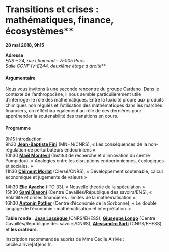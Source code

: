 
# Transitions et crises : mathématiques, finance, écosystèmes**

**28 mai 2018, 9h15**

**Adresse**  
_ENS – 24, rue Lhomond – 75005 Paris  
Salle CONF IV-E244, deuxième étage à droite_**

#### **Argumentaire**

Nous vous invitons à une seconde rencontre du groupe Cardano. Dans le contexte de l’anthropocène, il nous semble particulièrement utile d’interroger le rôle des mathématiques. Entre la toxicité propre aux produits chimiques non régulés et l’utilisation des mathématiques dans les marchés financiers, on réfléchira également au rôle de ces dernières pour appréhender la soutenabilité des transitions en cours.

#### **Programme**

9h15 Introduction  
9h30 [**Jean-Baptiste Fini**](http://umr7221.mnhn.fr/spip.php?article66) (MNHN/CNRS), « Les conséquences de la non-régulation de perturbateurs endocriniens »  
10h30 [**Maël Montévil**](http://montevil.theobio.org/fr) (Institut de recherche et d’innovation du centre Pompidou), « Analogies entre les disruptions endocrinniennes, écologiques et sociales. »  
11h30 [**Clément Morlat**](https://www.linkedin.com/in/cl%C3%A9ment-morlat-5791a239/) (Clersé/CNRS), « Développement soutenable, calcul économique et jugements de valeurs »  

14h30 [**Elie Ayache** ](http://thenewcentre.org/people/elie-ayache/)(ITO 33), « Nouvelle théorie de la spéculation »  
15h30 [**Sami Biasoni**](http://republique-des-savoirs.fr/?membre=sami-biasoni) (Centre Cavaillès/République des savoirs/ENS), « Volatilité et crises financières : limites de la mathématisation ».  
16h30 [**Antonin Pottier**](http://www.cerna.mines-paristech.fr/Equipe/Post-Doc/Antonin-Pottier/) (Centre d’économie de la Sorbonne), « Le double langage de l’économie : mathématisation et interprétation. »  

**Table ronde** : [**Jean Lassègue** ](http://lias.ehess.fr/index.php?853)(CNRS/EHESS); [**Giuseppe Longo**](http://www.di.ens.fr/users/longo/) (Centre Cavaillès/République des savoirs/CNRS), [**Alessandro Sarti**](http://cams.ehess.fr/alessandro-sarti/) (CNRS/EHESS) et **les orateurs**.

Inscription recommandée auprès de Mme Cécile Alrivie : cecile.alrivie[at]ens.fr. 
